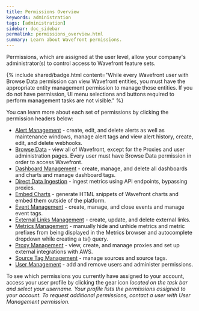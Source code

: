 ```yaml
---
title: Permissions Overview
keywords: administration
tags: [administration]
sidebar: doc_sidebar
permalink: permissions_overview.html
summary: Learn about Wavefront permissions.
---
```


Permissions, which are assigned at the user level, allow your company's administrator(s) to control access to Wavefront feature sets.

{% include shared/badge.html content="While every Wavefront user with Browse Data permission can view Wavefront entities, you must have the appropriate entity management permission to manage those entities. If you do not have permission, UI menu selections and buttons required to perform management tasks are not visible." %}

You can learn more about each set of permissions by clicking the permission headers below:
 
- [Alert Management](alerts_managing) - create, edit, and delete alerts as well as maintenance windows, manage alert tags and view alert history, create, edit, and delete webhooks.
- [Browse Data](permissions_misc#browse-data-permission) - view all of Wavefront, except for the Proxies and user administration pages. Every user must have Browse Data permission in order to access Wavefront.
- [Dashboard Management](dashboards_managing) - create, manage, and delete all dashboards and charts and manage dashboard tags.
- [Direct Data Ingestion](permissions_misc#direct-data-ingestion-permission) - ingest metrics using API endpoints, bypassing proxies.
- [Embed Charts](permissions_misc#embed-charts-permission) - generate HTML snippets of Wavefront charts and embed them outside of the platform.
- [Event Management](events_managing) - create, manage, and close events and manage event tags.
- [External Links Management](external_links_managing) - create, update, and delete external links.
- [Metrics Management](metrics_managing) - manually hide and unhide metrics and metric prefixes from being displayed in the Metrics browser and autocomplete dropdown while creating a ts() query.
- [Proxy Management](proxies_managing) - view, create, and manage proxies and set up external integrations with AWS.
- [Source Tag Management](sources_managing) - manage sources and source tags.
- [User Management](users_managing) - add and remove users and administer permissions.

To see which permissions you currently have assigned to your account, access your user profile by clicking the gear icon <i class="fa fa-cog"/> located on the task bar and select your username. Your profile lists the permissions assigned to your account. To request additional permissions, contact a user with User Management permission.



